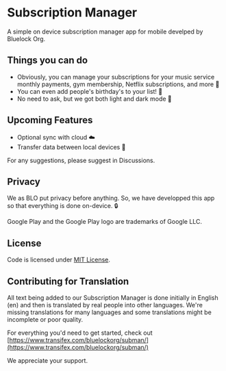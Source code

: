 # Subscription Manager
<p align="left">
<!-- <a href="" rel="nofollow"><img src="./gh-assets/app-store-badge.png" alt="website" style="max-width:100%;"></a>
<a href="" rel="nofollow"><img src="./gh-assets/google-play-badge.png" alt="website" style="max-width:100%;"></a> -->
</p>
A simple on device subscription manager app for mobile develped by Bluelock Org.

## Things you can do
- Obviously, you can manage your subscriptions for your music service monthly payments, gym membership, Netflix subscriptions, and more 🎵 
- You can even add people's birthday's to your list! 🎉
- No need to ask, but we got both light and dark mode 🌙

## Upcoming Features
- Optional sync with cloud ☁️
- Transfer data between local devices 📲

For any suggestions, please suggest in Discussions.

## Privacy
We as BLO put privacy before anything. So, we have developped this app so that everything is done on-device. 🔒

<!-- ## Legal Attribution
App Store and App Store logo are trademarks of Apple Inc., registered in the U.S. and other countries. -->

Google Play and the Google Play logo are trademarks of Google LLC.

## License
Code is licensed under [MIT License](./LICENSE).

## Contributing for Translation
All text being added to our Subscription Manager is done initially in English (en) and then is translated by real people into other languages. We're missing translations for many languages and some translations might be incomplete or poor quality.

For everything you'd need to get started, check out [https://www.transifex.com/bluelockorg/subman/](https://www.transifex.com/bluelockorg/subman/)

We appreciate your support.